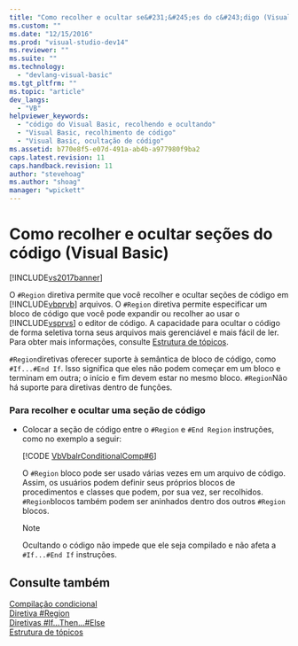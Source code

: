 ```yaml
---
title: "Como recolher e ocultar se&#231;&#245;es do c&#243;digo (Visual Basic) | Microsoft Docs"
ms.custom: ""
ms.date: "12/15/2016"
ms.prod: "visual-studio-dev14"
ms.reviewer: ""
ms.suite: ""
ms.technology: 
  - "devlang-visual-basic"
ms.tgt_pltfrm: ""
ms.topic: "article"
dev_langs: 
  - "VB"
helpviewer_keywords: 
  - "código do Visual Basic, recolhendo e ocultando"
  - "Visual Basic, recolhimento de código"
  - "Visual Basic, ocultação de código"
ms.assetid: b770e8f5-e07d-491a-ab4b-a977980f9ba2
caps.latest.revision: 11
caps.handback.revision: 11
author: "stevehoag"
ms.author: "shoag"
manager: "wpickett"
---
```

# Como recolher e ocultar se&#231;&#245;es do c&#243;digo (Visual Basic)
[!INCLUDE[vs2017banner](../../../csharp/includes/vs2017banner.md)]

O `#Region` diretiva permite que você recolher e ocultar seções de código em [!INCLUDE[vbprvb](../../../csharp/programming-guide/concepts/linq/includes/vbprvb_md.md)] arquivos.  O `#Region` diretiva permite especificar um bloco de código que você pode expandir ou recolher ao usar o [!INCLUDE[vsprvs](../../../csharp/includes/vsprvs_md.md)] o editor de código.  A capacidade para ocultar o código de forma seletiva torna seus arquivos mais gerenciável e mais fácil de ler.  Para obter mais informações, consulte [Estrutura de tópicos](/visual-studio/ide/outlining).  
  
 `#Region`diretivas oferecer suporte à semântica de bloco de código, como `#If...#End If`.  Isso significa que eles não podem começar em um bloco e terminam em outra; o início e fim devem estar no mesmo bloco.  `#Region`Não há suporte para diretivas dentro de funções.  
  
### Para recolher e ocultar uma seção de código  
  
-   Colocar a seção de código entre o `#Region` e `#End Region` instruções, como no exemplo a seguir:  
  
     [!CODE [VbVbalrConditionalComp#6](../CodeSnippet/VS_Snippets_VBCSharp/VbVbalrConditionalComp#6)]  
  
     O `#Region` bloco pode ser usado várias vezes em um arquivo de código. Assim, os usuários podem definir seus próprios blocos de procedimentos e classes que podem, por sua vez, ser recolhidos.  `#Region`blocos também podem ser aninhados dentro dos outros `#Region` blocos.  
  
    > [!NOTE]
    >  Ocultando o código não impede que ele seja compilado e não afeta a `#If...#End If` instruções.  
  
## Consulte também  
 [Compilação condicional](../../../visual-basic/programming-guide/program-structure/conditional-compilation.md)   
 [Diretiva \#Region](../../../visual-basic/language-reference/directives/region-directive.md)   
 [Diretivas \#If...Then...\#Else](../../../visual-basic/language-reference/directives/if-then-else-directives.md)   
 [Estrutura de tópicos](/visual-studio/ide/outlining)